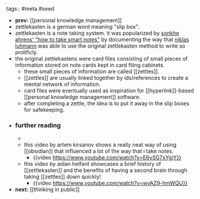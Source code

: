 tags:: #meta #seed

- **prev:** [[personal knowledge management]]
- zettlekasten is a german word meaning "slip box".
- zettlekasten is a note taking system. it was popularized by [sonkhe ahrens' "how to take smart notes"](https://www.soenkeahrens.de/en/takesmartnotes) by documenting the way that [niklas luhmann](https://en.wikipedia.org/wiki/Niklas_Luhmann) was able to use the original zettlekasten method to write so prolificly.
- the original zettlekastens were card files consisting of small pieces of information stored on note cards kept in card filing cabinets.
	- these small pieces of information are called [[zettles]].
	- [[zettles]] are usually linked together by ids/references to create a mental network of information.
	- card files were eventually used as inspiration for [[hyperlink]]-based [[personal knowledge management]] software.
	- after completing a zettle, the idea is to put it away in the slip boxes for safekeeping.
- ### further reading
	-
	- this video by artem kirsanov shows a really neat way of using [[obsidian]] that influenced a lot of the way that i take notes.
		- {{video https://www.youtube.com/watch?v=E6ySG7xYgjY}}
	- this video by aidan helfant showcases a brief history of [[zettlekasten]] and the benefits of having a second brain through taking [[zettles]] down quickly!
		- {{video https://www.youtube.com/watch?v=wvAZ9-hmWQU}}
- **next:** [[thinking in public]]